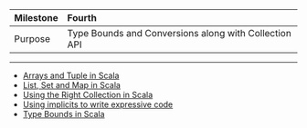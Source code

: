 | Milestone | Fourth |
| :--- | :--- |
| Purpose | Type Bounds and Conversions along with Collection API |

---

- [Arrays and Tuple in Scala](array-tuple.md)
- [List, Set and Map in Scala](list-set-map.md)
- [Using the Right Collection in Scala](right-collection.md)
- [Using implicits to write expressive code](implicits.md)
- [Type Bounds in Scala](type-bounds.md)
